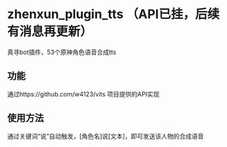 # zhenxun_plugin_tts （API已挂，后续有消息再更新）
真寻bot插件，53个原神角色语音合成tts

## 功能
通过https://github.com/w4123/vits 项目提供的API实现

## 使用方法
通过关键词“说”自动触发，[角色名]说[文本]，即可发送该人物的合成语音 
